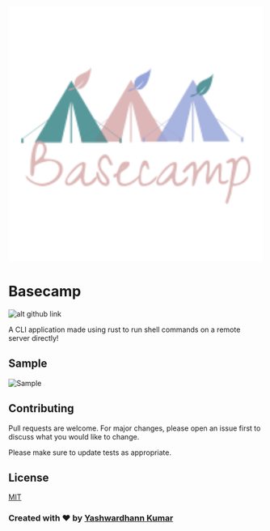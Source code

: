 <p align="center">
  <a href="https://babeljs.io/">
    <img alt="babel" src="https://raw.githubusercontent.com/YashWardhann/basecamp/master/assets/logo.png" width="546">
  </a>
</p>

# Basecamp

![alt github link](https://img.shields.io/badge/GITHUB-YashWardhann%2Fbasecamp-blue?style=for-the-badge&logo=github&link=https://github.com/YashWardhann/basecamp&logoWidth=25)

A CLI application made using rust to run shell commands on a remote server directly!

## Sample

![Sample](https://media2.giphy.com/media/V9dEDWtn5ElZqR7QdM/giphy.gif)

## Contributing
Pull requests are welcome. For major changes, please open an issue first to discuss what you would like to change.

Please make sure to update tests as appropriate.

## License
[MIT](https://choosealicense.com/licenses/mit/)


### Created with :heart: by [Yashwardhann Kumar](https://www.facebook.com/yashwardhann.100)
